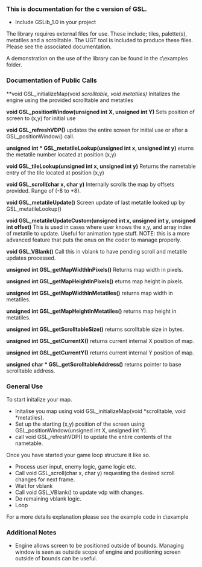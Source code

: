 
### This is documentation for the c version of GSL. ###

- Include GSLib_1.0 in your project 

The library requires external files for use. These include; tiles, palette(s), metatiles and a scrolltable.
The UGT tool is included to produce these files. Please see the associated documentation.

A demonstration on the use of the library can be found in the c\examples folder.


### Documentation of Public Calls ###

**void GSL_initializeMap(void *scrolltable, void *metatiles)**
Initalizes the engine using the provided scrolltable and metatiles

**void GSL_positionWindow(unsigned int X, unsigned int Y)**
Sets position of screen to (x,y) for initial use

**void GSL_refreshVDP()**
updates the entire screen for initial use or after a GSL_positionWindow() call.

**unsigned int * GSL_metatileLookup(unsigned int x, unsigned int y)**
eturns the metatile number located at position (x,y)

**void GSL_tileLookup(unsigned int x, unsigned int y)**
Returns the nametable entry of the tile located at position (x,y)

**void GSL_scroll(char x, char y)**
Internally scrolls the map by offsets provided. Range of (-8 to +8).

**void GSL_metatileUpdate()**
Screen update of last metatile looked up by GSL_metatileLookup()

**void GSL_metatileUpdateCustom(unsigned int x, unsigned int y, unsigned int offset)**
This is used in cases where user knows the x,y, and array index of metatile to update.
Useful for animation type stuff.
NOTE: this is a more advanced feature that puts the onus on the coder to manage properly.

**void GSL_VBlank()**
Call this in vblank to have pending scroll and metatile updates processed.

**unsigned int GSL_getMapWidthInPixels()**
Returns map width in pixels.

**unsigned int GSL_getMapHeightInPixels()**
eturns map height in pixels.

**unsigned int GSL_getMapWidthInMetatiles()**
returns map width in metatiles.

**unsigned int GSL_getMapHeightInMetatiles()**
returns map height in metatiles.

**unsigned int GSL_getScrolltableSize()**
returns scrolltable size in bytes.

**unsigned int GSL_getCurrentX()**
returns current internal X position of map.

**unsigned int GSL_getCurrentY()**
returns current internal Y position of map.

**unsigned char * GSL_getScrolltableAddress()**
returns pointer to base scrolltable address.


### General Use ###

To start initalize your map.

- Initalise you map using void GSL_initializeMap(void *scrolltable, void *metatiles).
- Set up the starting (x,y) position of the screen using GSL_positionWindow(unsigned int X, unsigned int Y).
- call void GSL_refreshVDP() to update the entire contents of the nametable.

Once you have started your game loop structure it like so.

- Process user input, enemy logic, game logic etc.
- Call void GSL_scroll(char x, char y) requesting the desired scroll changes for next frame.
- Wait for vblank
- Call void GSL_VBlank() to update vdp with changes.
- Do remaining vblank logic.
- Loop

For a more details explanation please see the example code in c\example

### Additional Notes ###

- Engine allows screen to be positioned outside of bounds. Managing window is seen as outside scope of engine
and positioning screen outside of bounds can be useful.
